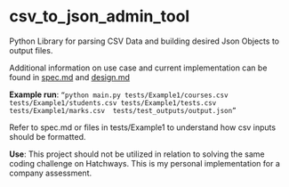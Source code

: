# csv_to_json_admin_tool
Python Library for parsing CSV Data and building desired Json Objects to output files.

Additional information on use case and current implementation can be found in [spec.md](docs/spec.md) and 
[design.md](docs/design.md)

**Example run**:
`“python main.py tests/Example1/courses.csv tests/Example1/students.csv tests/Example1/tests.csv tests/Example1/marks.csv 
tests/test_outputs/output.json”`

Refer to spec.md or files in tests/Example1 to understand how csv inputs should be formatted.

**Use**:
This project should not be utilized in relation to solving the same coding challenge on Hatchways. This is my personal
implementation for a company assessment. 
